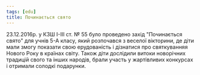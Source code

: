 ```yaml
---
tags: [edu]
title: Починається свято
---
```


23.12.2016р. у КЗШ І-ІІІ ст. № 55 було проведено захід "Починається свято" для учнів 5-А класу, який розпочався з веселої вікторини, де діти мали змогу показати свою ерудованість і дізнатися про святкуванняя Нового Року в країнах світу. Також діти дослідили витоки новорічних традицій свого та інших народів, брали участь у жартівливих конкурсах і отримали солодкі подарунки.

<slideshow id="72157678300324486"></slideshow>
